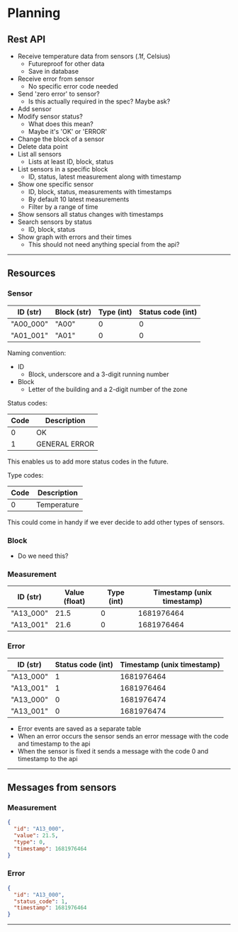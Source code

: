 # Planning

## Rest API

- Receive temperature data from sensors (.1f, Celsius)
    - Futureproof for other data
    - Save in database
- Receive error from sensor
    - No specific error code needed
- Send 'zero error' to sensor?
    - Is this actually required in the spec? Maybe ask?
- Add sensor
- Modify sensor status?
    - What does this mean?
    - Maybe it's 'OK' or 'ERROR'
- Change the block of a sensor
- Delete data point
- List all sensors
    - Lists at least ID, block, status
- List sensors in a specific block
    - ID, status, latest measurement along with timestamp
- Show one specific sensor
    - ID, block, status, measurements with timestamps
    - By default 10 latest measurements
    - Filter by a range of time
- Show sensors all status changes with timestamps
- Search sensors by status
    - ID, block, status
- Show graph with errors and their times
    - This should not need anything special from the api?

---

## Resources

### Sensor

| ID (str)  | Block (str) | Type (int) | Status code (int) |
|-----------|-------------|------------|-------------------|
| "A00_000" | "A00"       | 0          | 0                 |
| "A01_001" | "A01"       | 0          | 0                 |

Naming convention:

- ID
    - Block, underscore and a 3-digit running number
- Block
    - Letter of the building and a 2-digit number of the zone

Status codes:

| Code | Description   |
|------|---------------|
| 0    | OK            |
| 1    | GENERAL ERROR |

This enables us to add more status codes in the future.

Type codes:

| Code | Description |
|------|-------------|
| 0    | Temperature |

This could come in handy if we ever decide to add other types of sensors.

### Block

- Do we need this?

### Measurement

| ID (str)  | Value (float) | Type (int) | Timestamp (unix timestamp) |
|-----------|---------------|------------|----------------------------|
| "A13_000" | 21.5          | 0          | 1681976464                 |
| "A13_001" | 21.6          | 0          | 1681976464                 |

### Error

| ID (str)  | Status code (int) | Timestamp (unix timestamp) |
|-----------|-------------------|----------------------------|
| "A13_000" | 1                 | 1681976464                 |
| "A13_001" | 1                 | 1681976464                 |
| "A13_000" | 0                 | 1681976474                 |
| "A13_001" | 0                 | 1681976474                 |

- Error events are saved as a separate table
- When an error occurs the sensor sends an error message with the code and timestamp to the api
- When the sensor is fixed it sends a message with the code 0 and timestamp to the api

---

## Messages from sensors

### Measurement

```json
{
  "id": "A13_000",
  "value": 21.5,
  "type": 0,
  "timestamp": 1681976464
}
```

### Error

```json
{
  "id": "A13_000",
  "status_code": 1,
  "timestamp": 1681976464
}
```

---

